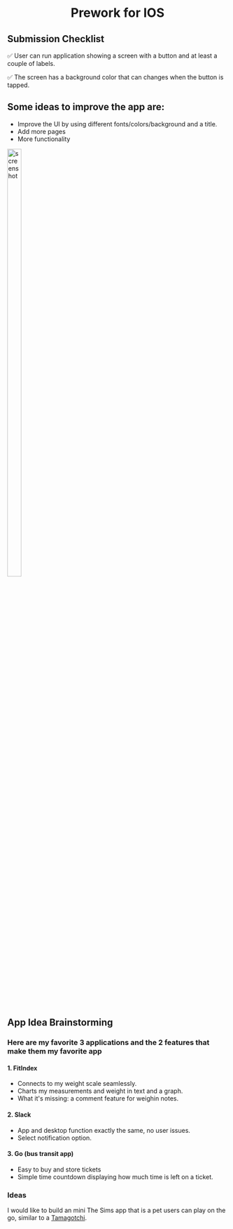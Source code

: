 <h1 align=center>Prework for IOS</h1>

## Submission Checklist
<p>✅ User can run application showing a screen with a button and at least a couple of labels.</p>
<p>✅ The screen has a background color that can changes when the button is tapped.</p>

## Some ideas to improve the app are:
- Improve the UI by using different fonts/colors/background and a title.
- Add more pages
- More functionality

<img src="https://github.com/user-attachments/assets/e0bad3af-5ff2-4cfa-aed4-4fd320ea7509" alt="screenshot" style="width:25%; height:50%;">

## App Idea Brainstorming

### Here are my favorite 3 applications and the 2 features that make them my favorite app
#### 1. FitIndex
- Connects to my weight scale seamlessly.
- Charts my measurements and weight in text and a graph.
- What it's missing: a comment feature for weighin notes.
#### 2. Slack
- App and desktop function exactly the same, no user issues.
- Select notification option.
#### 3. Go (bus transit app)
- Easy to buy and store tickets
- Simple time countdown displaying how much time is left on a ticket.
  
### Ideas
I would like to build an mini The Sims app that is a pet users can play on the go, similar to a [Tamagotchi](https://en.wikipedia.org/wiki/Tamagotchi).

